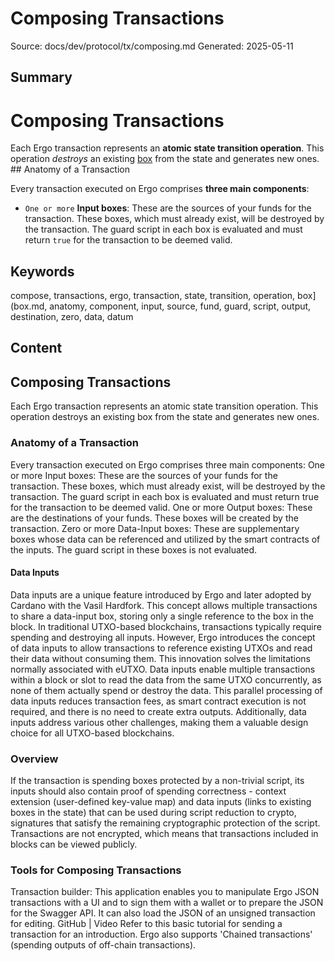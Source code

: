 # Composing Transactions
Source: docs/dev/protocol/tx/composing.md
Generated: 2025-05-11

## Summary
# Composing Transactions

Each Ergo transaction represents an **atomic state transition operation**. This operation *destroys* an existing [box](box.md) from the state and generates new ones. ## Anatomy of a Transaction

Every transaction executed on Ergo comprises **three main components**:

- `One or more` **Input boxes**: These are the sources of your funds for the transaction. These boxes, which must already exist, will be destroyed by the transaction. The guard script in each box is evaluated and must return `true` for the transaction to be deemed valid.

## Keywords
compose, transactions, ergo, transaction, state, transition, operation, box](box.md, anatomy, component, input, source, fund, guard, script, output, destination, zero, data, datum

## Content
## Composing Transactions
Each Ergo transaction represents an atomic state transition operation. This operation destroys an existing box from the state and generates new ones.

### Anatomy of a Transaction
Every transaction executed on Ergo comprises three main components:
One or more Input boxes: These are the sources of your funds for the transaction. These boxes, which must already exist, will be destroyed by the transaction. The guard script in each box is evaluated and must return true for the transaction to be deemed valid.
One or more Output boxes: These are the destinations of your funds. These boxes will be created by the transaction.
Zero or more Data-Input boxes: These are supplementary boxes whose data can be referenced and utilized by the smart contracts of the inputs. The guard script in these boxes is not evaluated.

#### Data Inputs
Data inputs are a unique feature introduced by Ergo and later adopted by Cardano with the Vasil Hardfork. This concept allows multiple transactions to share a data-input box, storing only a single reference to the box in the block.
In traditional UTXO-based blockchains, transactions typically require spending and destroying all inputs. However, Ergo introduces the concept of data inputs to allow transactions to reference existing UTXOs and read their data without consuming them. This innovation solves the limitations normally associated with eUTXO.
Data inputs enable multiple transactions within a block or slot to read the data from the same UTXO concurrently, as none of them actually spend or destroy the data. This parallel processing of data inputs reduces transaction fees, as smart contract execution is not required, and there is no need to create extra outputs. Additionally, data inputs address various other challenges, making them a valuable design choice for all UTXO-based blockchains.

### Overview
If the transaction is spending boxes protected by a non-trivial script, its inputs should also contain proof of spending correctness - context extension (user-defined key-value map) and data inputs (links to existing boxes in the state) that can be used during script reduction to crypto, signatures that satisfy the remaining cryptographic protection of the script.
Transactions are not encrypted, which means that transactions included in blocks can be viewed publicly.

### Tools for Composing Transactions
Transaction builder: This application enables you to manipulate Ergo JSON transactions with a UI and to sign them with a wallet or to prepare the JSON for the Swagger API. It can also load the JSON of an unsigned transaction for editing. GitHub | Video
Refer to this basic tutorial for sending a transaction for an introduction.
Ergo also supports 'Chained transactions' (spending outputs of off-chain transactions).
